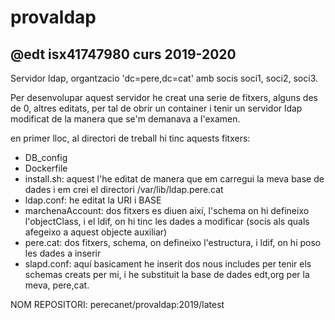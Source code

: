 # provaldap
## @edt isx41747980 curs 2019-2020

Servidor ldap, organtzacio 'dc=pere,dc=cat' amb socis soci1, soci2, soci3.

Per desenvolupar aquest servidor he creat una serie de fitxers, alguns des de 0, altres editats, per tal de obrir un container i tenir un servidor ldap modificat de la manera que se'm demanava a l'examen.

en primer lloc, al directori de treball hi tinc aquests fitxers:
- DB_config
- Dockerfile
- install.sh: aquest l'he editat de manera que em carregui la meva base de dades i em crei el directori /var/lib/ldap.pere.cat
- ldap.conf: he editat la URI i BASE
- marchenaAccount: dos fitxers es diuen així, l'schema on hi defineixo l'objectClass, i el ldif, on hi tinc les dades a modificar (socis als quals afegeixo a aquest objecte auxiliar)
- pere.cat: dos fitxers, schema, on defineixo l'estructura, i ldif, on hi poso les dades a inserir
- slapd.conf: aquí basicament he inserit dos nous includes per tenir els schemas creats per mi, i he substituit la base de dades edt,org per la meva, pere,cat.

NOM REPOSITORI: perecanet/provaldap:2019/latest
